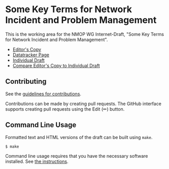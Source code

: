 # Some Key Terms for Network Incident and Problem Management

This is the working area for the NMOP WG Internet-Draft, "Some Key Terms for Network Incident and Problem Management".

* [Editor's Copy](https://ietf-wg-nmop.github.io/draft-ietf-nmop-incident-terminology/#go.draft-ietf-nmop-terminology.html)
* [Datatracker Page](https://datatracker.ietf.org/doc/draft-ietf-nmop-terminology)
* [Individual Draft](https://datatracker.ietf.org/doc/html/draft-ietf-nmop-terminology)
* [Compare Editor's Copy to Individual Draft](https://ietf-wg-nmop.github.io/draft-ietf-nmop-terminology/#go.draft-ietf-nmop-terminology.diff)


## Contributing

See the
[guidelines for contributions](https://github.com/ietf-wg-nmop/draft-ietf-nmop-terminology/blob/main/CONTRIBUTING.md).

Contributions can be made by creating pull requests.
The GitHub interface supports creating pull requests using the Edit (✏) button.


## Command Line Usage

Formatted text and HTML versions of the draft can be built using `make`.

```sh
$ make
```

Command line usage requires that you have the necessary software installed.  See
[the instructions](https://github.com/martinthomson/i-d-template/blob/main/doc/SETUP.md).

